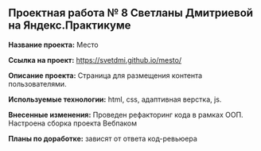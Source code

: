 ## Проектная работа № 8 Светланы Дмитриевой на Яндекс.Практикуме

__Название проекта:__ Место

 __Ссылка на проект:__ https://svetdmi.github.io/mesto/

__Описание проекта:__ Страница для размещения контента пользователями.

__Используемые технологии:__ html, css, адаптивная верстка, js.

__Внесенные изменения:__  Проведен рефакторинг кода в рамках ООП.  Настроена сборка проекта Вебпаком

__Планы по доработке:__ зависят от ответа код-ревьюера


